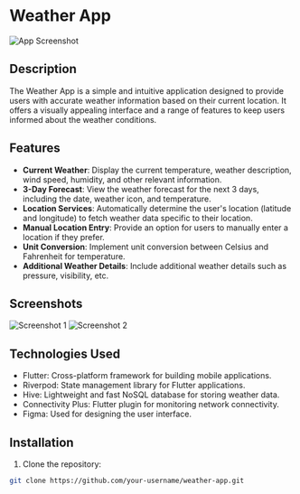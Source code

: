 # Weather App

![App Screenshot](screenshots/screenshot.jpg)

## Description

The Weather App is a simple and intuitive application designed to provide users with accurate weather information based on their current location. It offers a visually appealing interface and a range of features to keep users informed about the weather conditions.

## Features

- **Current Weather**: Display the current temperature, weather description, wind speed, humidity, and other relevant information.
- **3-Day Forecast**: View the weather forecast for the next 3 days, including the date, weather icon, and temperature.
- **Location Services**: Automatically determine the user's location (latitude and longitude) to fetch weather data specific to their location.
- **Manual Location Entry**: Provide an option for users to manually enter a location if they prefer.
- **Unit Conversion**: Implement unit conversion between Celsius and Fahrenheit for temperature.
- **Additional Weather Details**: Include additional weather details such as pressure, visibility, etc.

## Screenshots

![Screenshot 1](screenshots/screenshot1.jpg)
![Screenshot 2](screenshots/screenshot2.jpg)

## Technologies Used

- Flutter: Cross-platform framework for building mobile applications.
- Riverpod: State management library for Flutter applications.
- Hive: Lightweight and fast NoSQL database for storing weather data.
- Connectivity Plus: Flutter plugin for monitoring network connectivity.
- Figma: Used for designing the user interface.

## Installation

1. Clone the repository:

```bash
git clone https://github.com/your-username/weather-app.git
